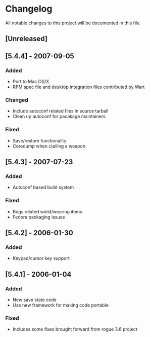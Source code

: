 # Changelog
All notable changes to this project will be documented in this file.

## [Unreleased]

## [5.4.4] - 2007-09-05
### Added
- Port to Mac OS/X
- RPM spec file and desktop integration files contributed by Wart

### Changed
- Include autoconf related files in source tarball
- Clean up autoconf for pacakage maintainers

### Fixed
- Save/restore functionality
- Coredump when c)alling a weapon

## [5.4.3] - 2007-07-23
### Added
- Autoconf based build system

### Fixed
- Bugs related wield/wearing items
- Fedora packaging issues

## [5.4.2] - 2006-01-30
### Added
- Keypad/cursor key support

## [5.4.1] - 2006-01-04
### Added
- New save state code
- Use new framework for making code portable

### Fixed
- Includes some fixes brought forward from rogue 3.6 project

